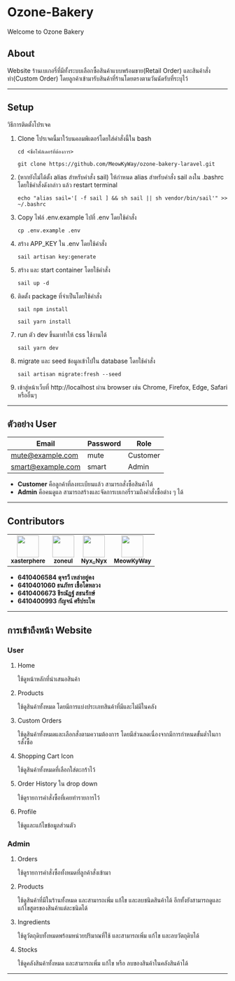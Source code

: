 # Ozone-Bakery
Welcome to Ozone Bakery

## About
Website ร้านเบเกอรี่ที่มีทั้งระบบเลือกซื้อสินค้าแบบพร้อมขาย(Retail Order) และสินค้าสั่งทำ(Custom Order) โดยลูกค้าเข้ามารับสินค้าที่ร้านโดยตรงตามวันนัดรับที่ระบุไว้


---

## Setup
วิธีการติดตั้งโปรเจค
1. Clone โปรเจคนี้มาใว้บนคอมพิเตอร์โดยใส่คำสั่งนี้ใน bash

    ```
    cd <ชื่อโฟล์เดอร์ที่ต้องการ>
    ```
    ```
    git clone https://github.com/MeowKyWay/ozone-bakery-laravel.git
    ```

2.  (หากยังไม่ได้ตั้ง alias สำหรับคำสั่ง sail) ให้กำหนด alias สำหรับคำสั่ง sail ลงใน .bashrc โดยใช้คำสั่งดังกล่าว แล้ว restart terminal

    ```
    echo "alias sail='[ -f sail ] && sh sail || sh vendor/bin/sail'" >> ~/.bashrc
    ```

3. Copy ไฟล์ .env.example ไปที่ .env โดยใช้คำสั่ง

    ```
    cp .env.example .env
    ```

4. สร้าง APP_KEY ใน .env โดยใช้คำสั่ง

   ```
   sail artisan key:generate
   ```

5. สร้าง และ start container โดยใช้คำสั่ง

    ```
    sail up -d
    ```

6. ติดตั้ง package ที่จำเป็นโดยใช้คำสั่ง

    ```
    sail npm install
    ```

    ```
    sail yarn install
    ```

7. run ตัว dev ขึ้นมาทำให้ css ใช้งานได้

    ```
    sail yarn dev
    ```

8. migrate และ seed ข้อมูลเข้าไปใน database โดยใช้คำสั่ง

    ```
    sail artisan migrate:fresh --seed

    ```
9. เข้าสู่หน้าเว็บที่ http://localhost ผ่าน browser เช่น Chrome, Firefox, Edge, Safari หรืออื่นๆ

---

## ตัวอย่าง User
| Email               | Password | Role       |
|---------------------|----------|------------|
| mute@example.com    | mute     | Customer   |
| smart@example.com   | smart    | Admin      |

* **Customer** คือลูกค้าที่ลงทะเบียนแล้ว สามารถสั่งซื้อสินค้าได้
* **Admin** คือคนดูแล สามารถสร้างและจัดการเบเกอรี่รวมถึงคำสั่งซื้อต่าง ๆ ได้


---

## Contributors
<table>
<tr>
<td align="center">
    <a href = "https://github.com/xasterphere">
        <img src = "https://avatars.githubusercontent.com/u/98580340?v=4" width="50" height="50"/><br>
        <sub><b> xasterphere </b> </sub>
    </a>
    <br>
</td>

<td align="center">
    <a href = "https://github.com/zoneul">
        <img src = "https://avatars.githubusercontent.com/u/143541922?v=4" width="50" height="50"/><br>
        <sub><b> zoneul </b> </sub>
    </a>
    <br>
</td>

<td align="center">
    <a href = "https://github.com/NyxTheeranut">
        <img src = "https://avatars.githubusercontent.com/u/98580582?s=50" width="50" height="50"/><br>
        <sub><b> Nyx_Nyx </b> </sub>
    </a>
    <br>
</td>

<td align="center">
    <a href = "https://github.com/MeowKyWay">
        <img src = "https://avatars.githubusercontent.com/u/69355934?v=4" width="50" height="50"/><br>
        <sub><b> MeowKyWay </b> </sub>
    </a>
    <br>
</td>
</tr>
</table>

* **6410406584 ดุจรวี เหล่าอยู่คง**
* **6410401060 ธนภัทร เชื้อโตหลวง** 
* **6410406673 ธีรณัฏฐ์ สธนรักษ์** 
* **6410400993 กัญจน์ ศรีประไพ** 
---

## การเข้าถึงหน้า Website
### User
1. Home
    
    ใช้ดูหน้าหลักที่นำเสนอสินค้า
    
2. Products
    
    ใช้ดูสินค้าทั้งหมด โดยมีการแบ่งประเภทสินค้าที่มีและไม่มีในคลัง
    
3. Custom Orders
    
    ใช้ดูสินค้าทั้งหมดและเลือกสั่งตามความต้องการ โดยมีส่วนลดเนื่องจากมีการกำหนดขั้นต่ำในการสั้งซื้อ
    
4. Shopping Cart Icon
    
    ใช้ดูสินค้าทั้งหมดที่เลือกใส่ตะกร้าไว้
    
5. Order History ใน drop down
    
    ใช้ดูรายการคำสั่งซื้อที่เคยทำรายการไว้
    
6. Profile
    
    ใช้ดูและแก้ไขข้อมูลส่วนตัว
    
### Admin
1. Orders
    
   ใช้ดูรายการคำสั่งซื้อทั้งหมดที่ลูกค้าสั่งเข้ามา
    
2. Products
    
   ใช้ดูสินค้าที่มีในร้านทั้งหมด และสามารถเพิ่ม แก้ไข และลบชนิดสินค้าได้ อีกทั้งยังสามารถดูและแก้ไขสูตรของสินค้าแต่ละชนิดได้
    
3. Ingredients
    
   ใช้ดูวัตถุดิบทั้งหมดพร้อมหน่วยปริมาณที่ใช้ และสามารถเพิ่ม แก้ไข และลบวัตถุดิบได้
    
4. Stocks
    
   ใช้ดูคลังสินค้าทั้งหมด และสามารถเพิ่ม แก้ไข หรือ ลบของสินค้าในคลังสินค้าได้
    
---
